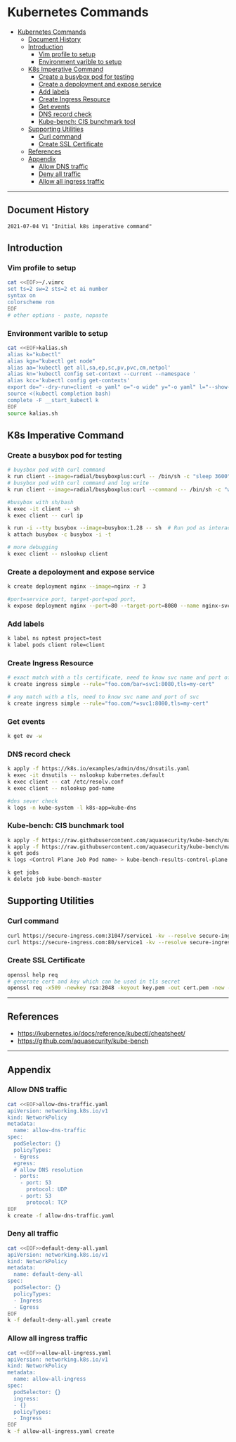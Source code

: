 # Kubernetes Commands

- [Kubernetes Commands](#kubernetes-commands)
  - [Document History](#document-history)
  - [Introduction](#introduction)
    - [Vim profile to setup](#vim-profile-to-setup)
    - [Environment varible to setup](#environment-varible-to-setup)
  - [K8s Imperative Command](#k8s-imperative-command)
    - [Create a busybox pod for testing](#create-a-busybox-pod-for-testing)
    - [Create a depoloyment and expose service](#create-a-depoloyment-and-expose-service)
    - [Add labels](#add-labels)
    - [Create Ingress Resource](#create-ingress-resource)
    - [Get events](#get-events)
    - [DNS record check](#dns-record-check)
    - [Kube-bench: CIS bunchmark tool](#kube-bench-cis-bunchmark-tool)
  - [Supporting Utilities](#supporting-utilities)
    - [Curl command](#curl-command)
    - [Create SSL Certificate](#create-ssl-certificate)
  - [References](#references)
  - [Appendix](#appendix)
    - [Allow DNS traffic](#allow-dns-traffic)
    - [Deny all traffic](#deny-all-traffic)
    - [Allow all ingress traffic](#allow-all-ingress-traffic)

---

## Document History
```
2021-07-04 V1 "Initial k8s imperative command"
```

## Introduction

### Vim profile to setup
```bash
cat <<EOF>~/.vimrc
set ts=2 sw=2 sts=2 et ai number
syntax on
colorscheme ron
EOF
# other options - paste, nopaste
```

### Environment varible to setup
```bash
cat <<EOF>kalias.sh
alias k="kubectl"
alias kgn="kubectl get node" 
alias aa='kubectl get all,sa,ep,sc,pv,pvc,cm,netpol'
alias kn='kubectl config set-context --current --namespace '
alias kcc='kubectl config get-contexts'
export do="--dry-run=client -o yaml" o="-o wide" y="-o yaml" l="--show-labels" r="--recursive"
source <(kubectl completion bash)
complete -F __start_kubectl k
EOF
source kalias.sh
```
## K8s Imperative Command

### Create a busybox pod for testing
```bash
# buysbox pod with curl command
k run client --image=radial/busyboxplus:curl -- /bin/sh -c "sleep 3600"
# busybox pod with curl command and log write 
k run client --image=radial/busyboxplus:curl --command -- /bin/sh -c "while true; do echo hi; sleep 10; done"

#busybox with sh/bash
k exec -it client -- sh
k exec client -- curl ip

k run -i --tty busybox --image=busybox:1.28 -- sh  # Run pod as interactive shell
k attach busybox -c busybox -i -t

# more debugging
k exec client -- nslookup client
```

### Create a depoloyment and expose service
```bash
k create deployment nginx --image=nginx -r 3

#port=service port, target-port=pod port,
k expose deployment nginx --port=80 --target-port=8080 --name nginx-svc
```

### Add labels
```bash
k label ns nptest project=test
k label pods client role=client
```

### Create Ingress Resource 
```bash
# exact match with a tls certificate, need to know svc name and port of svc
k create ingress simple --rule="foo.com/bar=svc1:8080,tls=my-cert"

# any match with a tls, need to know svc name and port of svc
k create ingress simple --rule="foo.com/*=svc1:8080,tls=my-cert"
```
### Get events
```bash
k get ev -w
```

### DNS record check
```bash
k apply -f https://k8s.io/examples/admin/dns/dnsutils.yaml
k exec -it dnsutils -- nslookup kubernetes.default
k exec client -- cat /etc/resolv.conf
k exec client -- nslookup pod-name

#dns sever check
k logs -n kube-system -l k8s-app=kube-dns
```

### Kube-bench: CIS bunchmark tool
```bash
k apply -f https://raw.githubusercontent.com/aquasecurity/kube-bench/main/job-master.yaml
k apply -f https://raw.githubusercontent.com/aquasecurity/kube-bench/main/job-node.yaml
k get pods
k logs <Control Plane Job Pod name> > kube-bench-results-control-plane.log

k get jobs
k delete job kube-bench-master
``` 

## Supporting Utilities

### Curl command
```bash
curl https://secure-ingress.com:31047/service1 -kv --resolve secure-ingress.com:31047:34.105.246.174
curl https://secure-ingress.com:80/service1 -kv --resolve secure-ingress.com:80:34.105.246.174
```

### Create SSL Certificate
```bash
openssl help req
# generate cert and key which can be used in tls secret
openssl req -x509 -newkey rsa:2048 -keyout key.pem -out cert.pem -new -nodes -subj "/CN=test.com"
```


---

## References
- https://kubernetes.io/docs/reference/kubectl/cheatsheet/
- https://github.com/aquasecurity/kube-bench

---
## Appendix

### Allow DNS traffic
```bash
cat <<EOF>allow-dns-traffic.yaml
apiVersion: networking.k8s.io/v1
kind: NetworkPolicy
metadata:
  name: allow-dns-traffic
spec:
  podSelector: {}
  policyTypes:
  - Egress
  egress:
  # allow DNS resolution
  - ports:
    - port: 53
      protocol: UDP
    - port: 53
      protocol: TCP
EOF
k create -f allow-dns-traffic.yaml
```
### Deny all traffic
```bash
cat <<EOF>>default-deny-all.yaml
apiVersion: networking.k8s.io/v1
kind: NetworkPolicy
metadata:
  name: default-deny-all
spec:
  podSelector: {}
  policyTypes:
  - Ingress
  - Egress  
EOF
k -f default-deny-all.yaml create
```

### Allow all ingress traffic
```bash
cat <<EOF>>allow-all-ingress.yaml
apiVersion: networking.k8s.io/v1
kind: NetworkPolicy
metadata:
  name: allow-all-ingress
spec:
  podSelector: {}
  ingress:
  - {}
  policyTypes:
  - Ingress
EOF
k -f allow-all-ingress.yaml create
```


